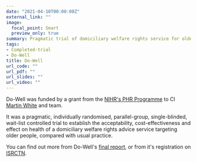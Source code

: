 ```yaml
---
date: "2021-04-10T00:00:00Z"
external_link: ""
image:
  focal_point: Smart
  preview_only: true
summary: Pragmatic trial of domiciliary welfare rights service for older people
tags:
- Completed-trial
- Do-Well
title: Do-Well
url_code: ""
url_pdf: ""
url_slides: ""
url_video: ""
---
```


Do-Well was funded by a grant from the [NIHR's PHR Programme](https://www.nihr.ac.uk/explore-nihr/funding-programmes/public-health-research.htm) to CI [Martin White](https://www.mrc-epid.cam.ac.uk/people/martin-white/) and team.

It was a pragmatic, individually randomised, parallel-group, single-blinded, wait-list controlled trial to establish the acceptability, cost-effectiveness and effect on health of a domiciliary welfare rights advice service targeting older people, compared with usual practice.

You can find out more from Do-Well's [final report](https://doi.org/10.3310/phr07030), or from it's registration on [ISRCTN](https://www.isrctn.com/ISRCTN37380518).
